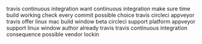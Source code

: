 travis continuous integration want continuous integration make sure time build working check every commit possible choice travis circleci appveyor travis offer linux mac build window beta circleci support platform appveyor support linux window author already travis travis continuous integration consequence possible vendor lockin